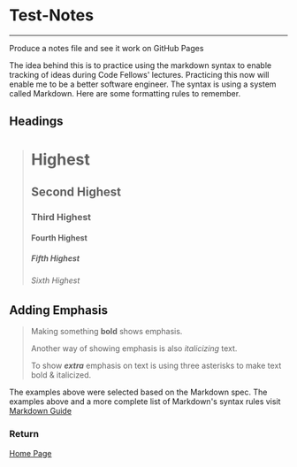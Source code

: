 # Test-Notes

***

Produce a notes file and see it work on GitHub Pages

The idea behind this is to practice using the markdown syntax to enable tracking of ideas during Code Fellows' lectures.  Practicing this now will enable me to be a better software engineer. The syntax is using a system called Markdown. Here are some formatting rules to remember.

## Headings

   > # Highest
   >
   > ## Second Highest
   >
   > ### Third Highest
   >
   > #### Fourth Highest
   >
   > ##### Fifth Highest
   >
   > ###### Sixth Highest

## Adding Emphasis

   > Making something **bold** shows emphasis.
   >
   > Another way of showing emphasis is also *italicizing* text.
   >
   > To show ***extra*** emphasis on text is using three asterisks to make text bold & italicized.

The examples above were selected based on the Markdown spec.  The examples above and a more complete list of Markdown's syntax rules visit [Markdown Guide](https://www.markdownguide.org/basic-syntax/#overview)

### Return

[Home Page](/code-102/README.md)
